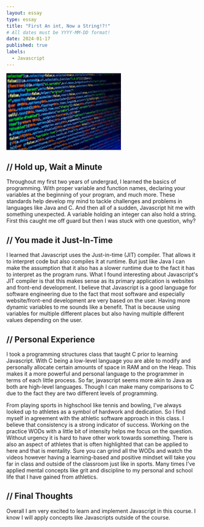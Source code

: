 ```yaml
---
layout: essay
type: essay
title: "First An int, Now a String!?!"
# All dates must be YYYY-MM-DD format!
date: 2024-01-17
published: true
labels:
  - Javascript
---
```


<img width="300px" class="rounded float-start pe-4" src="../img/Javascript_code_screen.jpeg">

## // Hold up, Wait a Minute

Throughout my first two years of undergrad, I learned the basics of programming. With proper variable and function names, declaring your variables at the beginning of your program, and much more. These standards help develop my mind to tackle challenges and problems in languages like Java and C. And then all of a sudden, Javascript hit me with something unexpected. A variable holding an integer can also hold a string. First this caught me off guard but then I was stuck with one question, why?

## // You made it Just-In-Time

I learned that Javascript uses the Just-in-time (JIT) compiler. That allows it to interpret code but also compiles it at runtime.  But just like Java I can make the assumption that it also has a slower runtime due to the fact it has to interpret as the program runs. What I found interesting about Javascript's JIT compiler is that this makes sense as its primary application is websites and front-end development. I believe that Javascript is a good language for software engineering due to the fact that most software and especially website/front-end development are very based on the user. Having more dynamic variables to me sounds like a benefit. That is because using variables for multiple different places but also having multiple different values depending on the user.

## // Personal Experience

I took a programming structures class that taught C prior to learning Javascript. With C being a low-level language you are able to modify and personally allocate certain amounts of space in RAM and on the Heap. This makes it a more powerful and personal language to the programmer in terms of each little process. So far, javascript seems more akin to Java as both are high-level languages. Though I can make many comparisons to C due to the fact they are two different levels of programming.

From playing sports in highschool like tennis and bowling, I've always looked up to athletes as a symbol of hardwork and dedication. So I find myself in agreement with the athletic software approach in this class. I believe that consistency is a strong indicator of success. Working on the practice WODs with a little bit of intensity helps me focus on the question. Without urgency it is hard to have other work towards something. There is also an aspect of athletes that is often highlighted that can be applied to here and that is mentality. Sure you can grind all the WODs and watch the videos however having a learning-based and positive mindset will take you far in class and outside of the classroom just like in sports. Many times I've applied mental concepts like grit and discipline to my personal and school life that I have gained from athletics.

## // Final Thoughts

Overall I am very excited to learn and implement Javascript in this course. I know I will apply concepts like Javascripts outside of the course.
